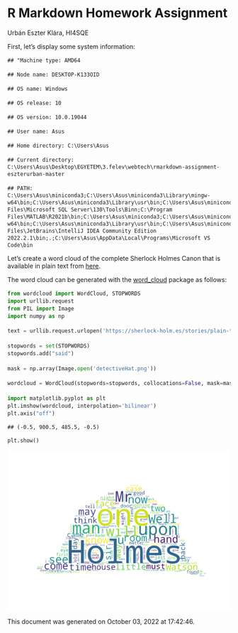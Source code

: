 R Markdown Homework Assignment
================
Urbán Eszter Klára, HI4SQE

First, let’s display some system information:

    ## "Machine type: AMD64

    ## Node name: DESKTOP-K133OID

    ## OS name: Windows

    ## OS release: 10

    ## OS version: 10.0.19044

    ## User name: Asus

    ## Home directory: C:\Users\Asus

    ## Current directory: C:\Users\Asus\Desktop\EGYETEM\3.felev\webtech\rmarkdown-assignment-eszterurban-master

    ## PATH: C:\Users\Asus\miniconda3;C:\Users\Asus\miniconda3\Library\mingw-w64\bin;C:\Users\Asus\miniconda3\Library\usr\bin;C:\Users\Asus\miniconda3\Library\bin;C:\Users\Asus\miniconda3\Scripts;C:\Users\Asus\miniconda3\bin;C:\Users\Asus\miniconda3\condabin;C:\ProgramData\Oracle\Java\javapath;C:\Windows\system32;C:\Windows;C:\Windows\System32\Wbem;C:\Windows\System32\WindowsPowerShell\v1.0;C:\Windows\System32\OpenSSH;C:\Program Files\Microsoft SQL Server\130\Tools\Binn;C:\Program Files\MATLAB\R2021b\bin;C:\Users\Asus\miniconda3;C:\Users\Asus\miniconda3\Library\mingw-w64\bin;C:\Users\Asus\miniconda3\Library\usr\bin;C:\Users\Asus\miniconda3\Library\bin;C:\Users\Asus\miniconda3\Scripts;C:\Users\Asus\AppData\Local\Microsoft\WindowsApps;C:\Program Files\JetBrains\IntelliJ IDEA Community Edition 2022.2.1\bin;.;C:\Users\Asus\AppData\Local\Programs\Microsoft VS Code\bin

Let’s create a word cloud of the complete Sherlock Holmes Canon that is
available in plain text from
[here](https://sherlock-holm.es/stories/plain-text/cano.txt).

The word cloud can be generated with the
[word_cloud](https://github.com/amueller/word_cloud) package as follows:

``` python
from wordcloud import WordCloud, STOPWORDS
import urllib.request
from PIL import Image
import numpy as np

text = urllib.request.urlopen('https://sherlock-holm.es/stories/plain-text/cano.txt').read().decode('utf-8')

stopwords = set(STOPWORDS)
stopwords.add("said")

mask = np.array(Image.open('detectiveHat.png'))

wordcloud = WordCloud(stopwords=stopwords, collocations=False, mask=mask, margin=0, background_color='white').generate(text)

import matplotlib.pyplot as plt
plt.imshow(wordcloud, interpolation='bilinear')
plt.axis("off")
```

    ## (-0.5, 900.5, 485.5, -0.5)

``` python
plt.show()
```

![](wordcloud-1.png)<!-- -->

This document was generated on October 03, 2022 at 17:42:46.
